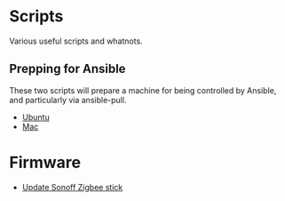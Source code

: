 # Scripts

Various useful scripts and whatnots. 

## Prepping for Ansible

These two scripts will prepare a machine for being controlled by Ansible, and particularly via ansible-pull.

* [Ubuntu](bootstra-ansible-ubuntu.sh)
* [Mac](bootstra-ansible-mac.sh)

# Firmware

* [Update Sonoff Zigbee stick](update_zigbee_sonoff.sh)
